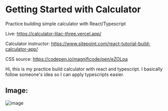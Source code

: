 # Getting Started with Calculator

Practice building simple calculator with React/Typescript

Live: https://calculator-lilac-three.vercel.app/

Calculator instructor: https://www.sitepoint.com/react-tutorial-build-calculator-app/

CSS source: https://codepen.io/magnificode/pen/eZOLpa


Hi, this is my practice build calculator with react and typescript. I basically follow someone's idea so I can apply typescripts easier.

## Image:

![image](https://user-images.githubusercontent.com/57731304/200989270-83e2d9fd-da1f-48cb-a973-9d2fc4a12663.png)


